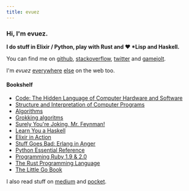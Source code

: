 ```yaml
---
title: evuez
---
```


### Hi, I'm evuez.

**I do stuff in Elixir / Python, play with Rust and ❤️ \*Lisp and Haskell.**

You can find me on [github](https://github.com/evuez/), [stackoverflow](http://stackoverflow.com/users/653378/evuez), [twitter](https://twitter.com/evuez) and [gamejolt](http://gamejolt.com/profile/evuez/188197).

I'm *evuez* [everywhere](https://gitlab.com/u/evuez) [else](https://keybase.io/evuez) on the web too.

#### Bookshelf

 - [Code: The Hidden Language of Computer Hardware and Software](https://en.wikipedia.org/wiki/Code:_The_Hidden_Language_of_Computer_Hardware_and_Software)
 - [Structure and Interpretation of Computer Programs](https://en.wikipedia.org/wiki/Structure_and_Interpretation_of_Computer_Programs)
 - [Algorithms](https://algs4.cs.princeton.edu/home/)
 - [Grokking algoritms](https://www.manning.com/books/grokking-algorithms)
 - [Surely You're Joking, Mr. Feynman!](https://en.wikipedia.org/wiki/Surely_You%27re_Joking,_Mr._Feynman!)
 - [Learn You a Haskell](http://learnyouahaskell.com/)
 - [Elixir in Action](https://www.manning.com/books/elixir-in-action)
 - [Stuff Goes Bad: Erlang in Anger](https://www.erlang-in-anger.com/)
 - [Python Essential Reference](http://www.dabeaz.com/per.html)
 - [Programming Ruby 1.9 & 2.0](https://pragprog.com/book/ruby4/programming-ruby-1-9-2-0)
 - [The Rust Programming Language](https://doc.rust-lang.org/book/second-edition/)
 - [The Little Go Book](http://openmymind.net/The-Little-Go-Book/)

I also read stuff on [medium](https://medium.com/@evuez) and [pocket](https://getpocket.com/@evuez).

